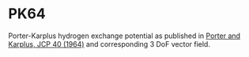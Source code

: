 # PK64
Porter-Karplus hydrogen exchange potential as published in [Porter and Karplus, JCP 40 (1964)](https://doi.org/10.1063/1.1725256) and corresponding 3 DoF vector field.
